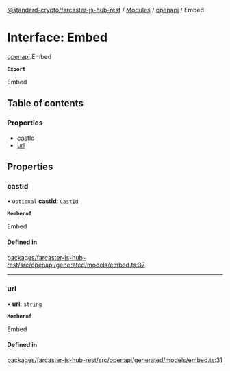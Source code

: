 [@standard-crypto/farcaster-js-hub-rest](../README.md) / [Modules](../modules.md) / [openapi](../modules/openapi.md) / Embed

# Interface: Embed

[openapi](../modules/openapi.md).Embed

**`Export`**

Embed

## Table of contents

### Properties

- [castId](openapi.Embed.md#castid)
- [url](openapi.Embed.md#url)

## Properties

### castId

• `Optional` **castId**: [`CastId`](openapi.CastId.md)

**`Memberof`**

Embed

#### Defined in

[packages/farcaster-js-hub-rest/src/openapi/generated/models/embed.ts:37](https://github.com/standard-crypto/farcaster-js/blob/main/packages/farcaster-js-hub-rest/src/openapi/generated/models/embed.ts#L37)

___

### url

• **url**: `string`

**`Memberof`**

Embed

#### Defined in

[packages/farcaster-js-hub-rest/src/openapi/generated/models/embed.ts:31](https://github.com/standard-crypto/farcaster-js/blob/main/packages/farcaster-js-hub-rest/src/openapi/generated/models/embed.ts#L31)
